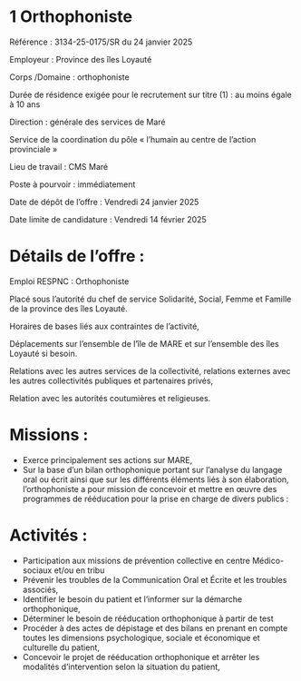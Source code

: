 # 1 Orthophoniste

Référence : 3134-25-0175/SR du 24 janvier 2025

Employeur : Province des îles Loyauté

Corps /Domaine : orthophoniste

Durée de résidence exigée pour le recrutement sur titre (1) : au moins égale à 10 ans

Direction : générale des services de Maré

Service de la coordination du pôle « l’humain au centre de l’action provinciale »

Lieu de travail : CMS Maré

Poste à pourvoir : immédiatement

Date de dépôt de l’offre : Vendredi 24 janvier 2025

Date limite de candidature : Vendredi 14 février 2025

# Détails de l’offre :

Emploi RESPNC : Orthophoniste

Placé sous l’autorité du chef de service Solidarité, Social, Femme et Famille de la province des îles Loyauté.

Horaires de bases liés aux contraintes de l’activité,

Déplacements sur l’ensemble de l’île de MARE et sur l’ensemble des îles Loyauté si besoin.

Relations avec les autres services de la collectivité, relations externes avec les autres collectivités publiques et partenaires privés,

Relation avec les autorités coutumières et religieuses.

# Missions :

- Exerce principalement ses actions sur MARE,
- Sur la base d’un bilan orthophonique portant sur l’analyse du langage oral ou écrit ainsi que sur les différents éléments liés à son élaboration, l’orthophoniste a pour mission de concevoir et mettre en œuvre des programmes de rééducation pour la prise en charge de divers publics :

# Activités :

- Participation aux missions de prévention collective en centre Médico-sociaux et/ou en tribu
- Prévenir les troubles de la Communication Oral et Écrite et les troubles associés,
- Identifier le besoin du patient et l’informer sur la démarche orthophonique,
- Déterminer le besoin de rééducation orthophonique à partir de test
- Procéder à des actes de dépistage et des bilans en prenant en compte toutes les dimensions psychologique, sociale et économique et culturelle du patient,
- Concevoir le projet de rééducation orthophonique et arrêter les modalités d’intervention selon la situation du patient,